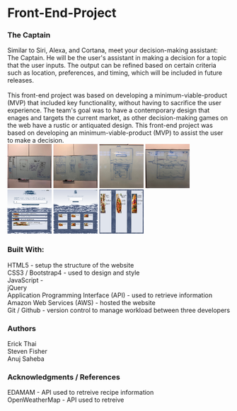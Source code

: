 # Front-End-Project

<h3>The Captain</h3>
Similar to Siri, Alexa, and Cortana, meet your decision-making assistant: The Captain.  He will be the user's assistant in making a decision for a topic that the user inputs. The output can be refined based on certain criteria such as location, preferences, and timing, which will be included in future releases.
<br>
<br>
This front-end project was based on developing a minimum-viable-product (MVP) that included key functionality, without having to sacrifice the user experience. The team's goal was to have a contemporary design that enages and targets the current market, as other decision-making games on the web have a rustic or antiquated design. This front-end project was based on developing an minimum-viable-product (MVP) to assist the user to make a decision.
<br>

<img src="/img/planning/whiteboard_initial.png" style="height:100px; width:100px" alt="whiteboard_plan" >
<img src="/img/planning/response_plan.png" style="height:100px; width:100px" alt="responsive_design">
<img src="/img/planning/mobile_layout.png" style="height:100px; width:100px" alt="mobile_layout">
<img src="/img/planning/desktop_layout.png" style="height:100px; width:100px" alt="desktop_layout">
<img src="/img/planning/sketch_wireframe.png" style="height:100px; width:100px" alt="sketch_wireframe">
<img src="/img/planning/desktop_wireframe.png" style="height:100px; width:100px" alt="cards_wireframe">
<img src="/img/planning/cards_wireframe.png" style="height:100px; width:100px" alt="cards_wireframe">

<br>

<h3>Built With:</h3>
HTML5 - setup the structure of the website
<br>
CSS3 / Bootstrap4 - used to design and style 
<br>
JavaScript -
<br>
jQuery
<br>
Application Programming Interface (API) - used to retrieve information 
<br>
Amazon Web Services (AWS) - hosted the website 
<br>
Git / Github - version control to manage workload between three developers
<br>

<h3>Authors</h3>
Erick Thai 
<br>
Steven Fisher
<br>
Anuj Saheba
<br>

<h3>Acknowledgments / References</h3>
EDAMAM - API used to retreive recipe information
<br>
OpenWeatherMap - API used to retreive 
